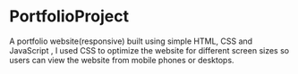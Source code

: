 # PortfolioProject
A portfolio website(responsive) built using simple HTML, CSS and JavaScript , I used 
CSS to optimize the website for different screen sizes so users can view the website from 
mobile phones or desktops.
